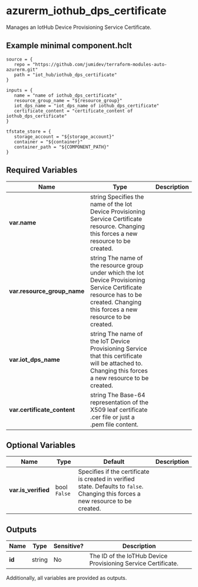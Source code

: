 # azurerm_iothub_dps_certificate

Manages an IotHub Device Provisioning Service Certificate.

## Example minimal component.hclt

```hcl
source = {
   repo = "https://github.com/jumidev/terraform-modules-auto-azurerm.git" 
   path = "iot_hub/iothub_dps_certificate" 
}

inputs = {
   name = "name of iothub_dps_certificate" 
   resource_group_name = "${resource_group}" 
   iot_dps_name = "iot_dps_name of iothub_dps_certificate" 
   certificate_content = "certificate_content of iothub_dps_certificate" 
}

tfstate_store = {
   storage_account = "${storage_account}" 
   container = "${container}" 
   container_path = "${COMPONENT_PATH}" 
}

```

## Required Variables

| Name | Type |  Description |
| ---- | --------- |  ----------- |
| **var.name** | string  Specifies the name of the Iot Device Provisioning Service Certificate resource. Changing this forces a new resource to be created. | 
| **var.resource_group_name** | string  The name of the resource group under which the Iot Device Provisioning Service Certificate resource has to be created. Changing this forces a new resource to be created. | 
| **var.iot_dps_name** | string  The name of the IoT Device Provisioning Service that this certificate will be attached to. Changing this forces a new resource to be created. | 
| **var.certificate_content** | string  The Base-64 representation of the X509 leaf certificate .cer file or just a .pem file content. | 

## Optional Variables

| Name | Type |  Default  |  Description |
| ---- | --------- |  ----------- | ----------- |
| **var.is_verified** | bool  `False`  |  Specifies if the certificate is created in verified state. Defaults to `false`. Changing this forces a new resource to be created. | 



## Outputs

| Name | Type | Sensitive? | Description |
| ---- | ---- | --------- | --------- |
| **id** | string | No  | The ID of the IoTHub Device Provisioning Service Certificate. | 

Additionally, all variables are provided as outputs.
